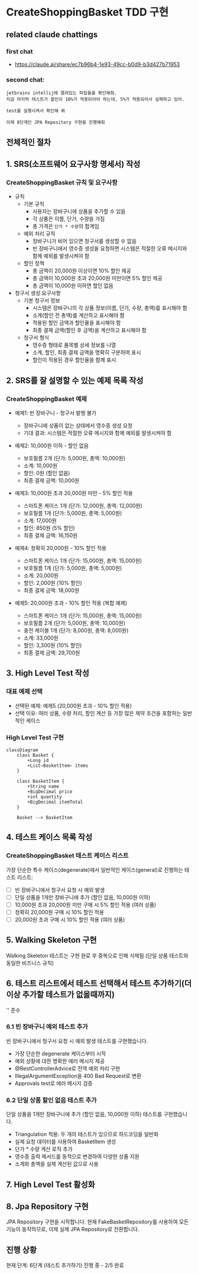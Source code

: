 # CreateShoppingBasket TDD 구현

## related claude chattings
### first chat
- https://claude.ai/share/ec7b96b4-1e93-49cc-b0d9-b3d427b71953
### second chat: 

```
jetbrains intellij에 열려있는 파일들을 확인해줘.
지금 마지막 테스트가 할인이 10%가 적용되어야 하는데, 5%가 적용되어서 실패하고 있어.
```

```
test를 실행시켜서 확인해 봐
```
        
```
이제 8단계인 JPA Repository 구현을 진행해줘
```

## 전체적인 절차

## 1. **SRS(소프트웨어 요구사항 명세서) 작성**

### CreateShoppingBasket 규칙 및 요구사항

- 규칙
    - 기본 규칙
        - 사용자는 장바구니에 상품을 추가할 수 있음
        - 각 상품은 이름, 단가, 수량을 가짐
        - 총 가격은 `단가 * 수량`의 합계임
    - 예외 처리 규칙
        - 장바구니가 비어 있으면 청구서를 생성할 수 없음
        - 빈 장바구니에서 영수증 생성을 요청하면 시스템은 적절한 오류 메시지와 함께 예외를 발생시켜야 함
    - 할인 정책
        - 총 금액이 20,000원 이상이면 10% 할인 제공
        - 총 금액이 10,000원 초과 20,000원 미만이면 5% 할인 제공
        - 총 금액이 10,000원 이하면 할인 없음
- 청구서 생성 요구사항
    - 기본 청구서 정보
        - 시스템은 장바구니의 각 상품 정보(이름, 단가, 수량, 총액)를 표시해야 함
        - 소계(할인 전 총액)를 계산하고 표시해야 함
        - 적용된 할인 금액과 할인율을 표시해야 함
        - 최종 결제 금액(할인 후 금액)을 계산하고 표시해야 함
    - 청구서 형식
        - 영수증 형태로 품목별 상세 정보를 나열
        - 소계, 할인, 최종 결제 금액을 명확히 구분하여 표시
        - 할인이 적용된 경우 할인율을 함께 표시

## 2. **SRS를 잘 설명할 수 있는 예제 목록 작성**

### CreateShoppingBasket 예제

- 예제1: 빈 장바구니 - 청구서 발행 불가
    - 장바구니에 상품이 없는 상태에서 영수증 생성 요청
    - 기대 결과: 시스템은 적절한 오류 메시지와 함께 예외를 발생시켜야 함

- 예제2: 10,000원 이하 - 할인 없음
    - 보호필름 2개 (단가: 5,000원, 총액: 10,000원)
    - 소계: 10,000원
    - 할인: 0원 (할인 없음)
    - 최종 결제 금액: 10,000원

- 예제3: 10,000원 초과 20,000원 미만 - 5% 할인 적용
    - 스마트폰 케이스 1개 (단가: 12,000원, 총액: 12,000원)
    - 보호필름 1개 (단가: 5,000원, 총액: 5,000원)
    - 소계: 17,000원
    - 할인: 850원 (5% 할인)
    - 최종 결제 금액: 16,150원

- 예제4: 정확히 20,000원 - 10% 할인 적용
    - 스마트폰 케이스 1개 (단가: 15,000원, 총액: 15,000원)
    - 보호필름 1개 (단가: 5,000원, 총액: 5,000원)
    - 소계: 20,000원
    - 할인: 2,000원 (10% 할인)
    - 최종 결제 금액: 18,000원

- 예제5: 20,000원 초과 - 10% 할인 적용 (복합 예제)
    - 스마트폰 케이스 1개 (단가: 15,000원, 총액: 15,000원)
    - 보호필름 2개 (단가: 5,000원, 총액: 10,000원)
    - 충전 케이블 1개 (단가: 8,000원, 총액: 8,000원)
    - 소계: 33,000원
    - 할인: 3,300원 (10% 할인)
    - 최종 결제 금액: 29,700원

## 3. **High Level Test 작성**

### 대표 예제 선택
- 선택된 예제: 예제5 (20,000원 초과 - 10% 할인 적용)
- 선택 이유: 여러 상품, 수량 처리, 할인 계산 등 가장 많은 제약 조건을 포함하는 일반적인 케이스

### High Level Test 구현

```mermaid
classDiagram
    class Basket {
        +Long id
        +List~BasketItem~ items
    }
    
    class BasketItem {
        +String name
        +BigDecimal price
        +int quantity
        +BigDecimal itemTotal
    }
    
    Basket --> BasketItem
```

## 4. **테스트 케이스 목록 작성**

### CreateShoppingBasket 테스트 케이스 리스트

가장 단순한 특수 케이스(degenerate)에서 일반적인 케이스(general)로 진행하는 테스트 리스트:

- [ ] 빈 장바구니에서 청구서 요청 시 예외 발생
- [ ] 단일 상품을 1개만 장바구니에 추가 (할인 없음, 10,000원 이하)
- [ ] 10,000원 초과 20,000원 미만 구매 시 5% 할인 적용 (여러 상품)
- [ ] 정확히 20,000원 구매 시 10% 할인 적용
- [ ] 20,000원 초과 구매 시 10% 할인 적용 (여러 상품)

## 5. **Walking Skeleton 구현**

Walking Skeleton 테스트는 구현 완료 후 중복으로 인해 삭제됨 (단일 상품 테스트와 동일한 비즈니스 규칙)

## 6. **테스트 리스트에서 테스트 선택해서 테스트 추가하기(더 이상 추가할 테스트가 없을때까지)**

'<implement-each-test-rule>' 준수

### 6.1 빈 장바구니 예외 테스트 추가

빈 장바구니에서 청구서 요청 시 예외 발생 테스트를 구현했습니다.

- 가장 단순한 degenerate 케이스부터 시작
- 예외 상황에 대한 명확한 에러 메시지 제공
- @RestControllerAdvice로 전역 예외 처리 구현
- IllegalArgumentException을 400 Bad Request로 변환
- Approvals test로 에러 메시지 검증

### 6.2 단일 상품 할인 없음 테스트 추가

단일 상품을 1개만 장바구니에 추가 (할인 없음, 10,000원 이하) 테스트를 구현했습니다.

- Triangulation 적용: 두 개의 테스트가 있으므로 하드코딩을 일반화
- 실제 요청 데이터를 사용하여 BasketItem 생성
- 단가 * 수량 계산 로직 추가
- 영수증 출력 메서드를 동적으로 변경하여 다양한 상품 지원
- 소계와 총액을 실제 계산된 값으로 사용

## 7. **High Level Test 활성화**

## 8. **Jpa Repository 구현**

JPA Repository 구현을 시작합니다. 현재 FakeBasketRepository를 사용하여 모든 기능이 동작하므로, 이제 실제 JPA Repository로 전환합니다.

## 진행 상황

현재 단계: 6단계 (테스트 추가하기) 진행 중 - 2/5 완료
